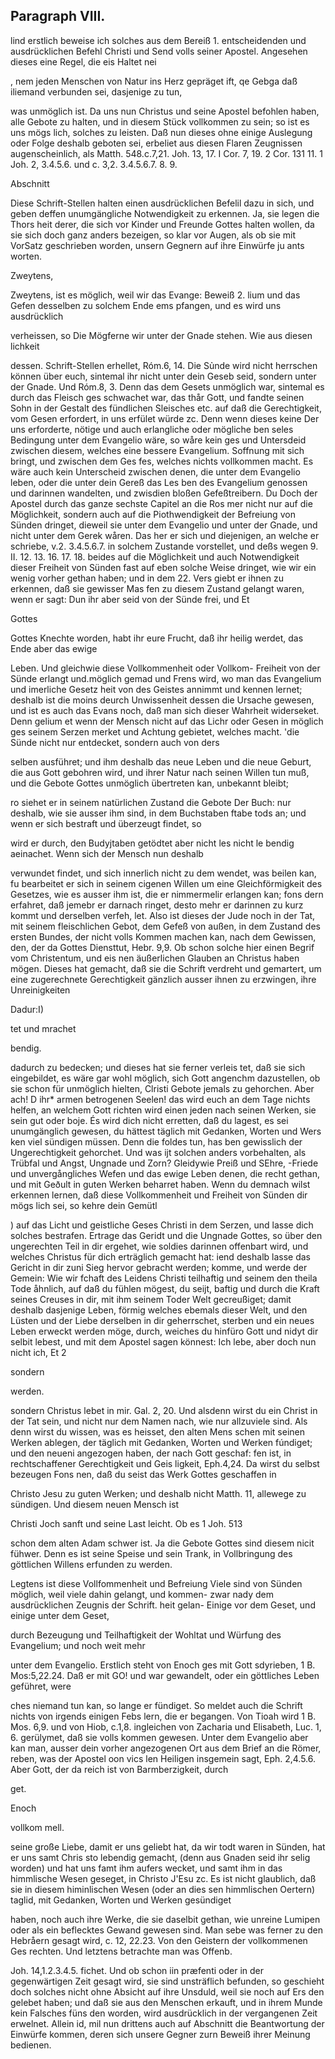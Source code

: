 
 <!-- Seite 352-->

Paragraph VIII.
---------------

lind erstlich beweise ich solches aus dem Bereiß 1. entscheidenden und ausdrücklichen Befehl Christi und Send volls seiner Apostel. Angesehen dieses eine Regel, die eis Haltet nei

, nem jeden Menschen von Natur ins Herz gepräget ift, qe Gebga daß iliemand verbunden sei, dasjenige zu tun,

was unmöglich ist. Da uns nun Christus und seine Apostel befohlen haben, alle Gebote zu halten, und in diesem Stück vollkommen zu sein; so ist es uns mögs lich, solches zu leisten. Daß nun dieses ohne einige Auslegung oder Folge deshalb geboten sei, erbeliet aus diesen Flaren Zeugnissen augenscheinlich, als Matth. 548.c.7,21. Joh. 13, 17. I Cor. 7, 19. 2 Cor. 131 11. 1 Joh. 2, 3.4.5.6. und c. 3,2. 3.4.5.6.7. 8. 9.

Abschnitt



Diese Schrift-Stellen halten einen ausdrücklichen Befelil dazu in sich, und geben deffen unumgängliche Notwendigkeit zu erkennen. Ja, sie legen die Thors heit derer, die sich vor Kinder und Freunde Gottes halten wollen, da sie sich doch ganz anders bezeigen, so klar vor Augen, als ob sie mit VorSatz geschrieben worden, unsern Gegnern auf ihre Einwürfe ju ants worten.

Zweytens,
 <!-- Seite 353-->
Zweytens, ist es möglich, weil wir das Evange: Beweiß 2. lium und das Gefen desselben zu solchem Ende ems pfangen, und es wird uns ausdrücklich

verheissen, so Die Mögferne wir unter der Gnade stehen. Wie aus diesen lichkeit

dessen. Schrift-Stellen erhellet, Róm.6, 14. Die Sủnde wird nicht herrschen können über euch, sintemal ihr nicht unter dein Geseb seid, sondern unter der Gnade. Und Róm.8, 3. Denn das dem Gesets unmöglich war, sintemal es durch das Fleisch ges schwachet war, das thår Gott, und fandte seinen Sohn in der Gestalt des fündlichen Sleisches etc. auf daß die Gerechtigkeit, vom Gesen erfordert, in uns erfület würde zc. Denn wenn dieses keine Der uns erforderte, nötige und auch erlangliche oder mögliche ben seles Bedingung unter dem Evangelio wäre, so wåre kein ges und Untersdeid zwischen diesem, welches eine bessere Evangelium. Soffnung mit sich bringt, und zwischen dem Ges fes, welches nichts vollkommen macht. Es wäre auch kein Unterscheid zwischen denen, die unter dem Evangelio leben, oder die unter dein Gereß das Les ben des Evangelium genossen und darinnen wandelten, und zwisdien bloßen Gefeßtreibern. Du Doch der Apostel durch das ganze sechste Capitel an die Ros mer nicht nur auf die Möglichkeit, sondern auch auf die Piothwendigkeit der Befreiung von Sünden dringet, dieweil sie unter dem Evangelio und unter der Gnade, und nicht unter dem Gerek wåren. Das her er sich und diejenigen, an welche er schriebe, v.2. 3.4.5.6.7. in solchem Zustande vorstellet, und deßs wegen 9. II. 12. 13. 16. 17. 18. beides auf die Möglichkeit und auch Notwendigkeit dieser Freiheit von Sünden fast auf eben solche Weise dringet, wie wir ein wenig vorher gethan haben; und in dem 22. Vers giebt er ihnen zu erkennen, daß sie gewisser Mas fen zu diesem Zustand gelangt waren, wenn er sagt: Dun ihr aber seid von der Sünde frei, und Et

Gottes
 <!-- Seite 354-->
Gottes Knechte worden, habt ihr eure Frucht, daß ihr heilig werdet, das Ende aber das ewige

Leben. Und gleichwie diese Vollkommenheit oder Vollkom- Freiheit von der Sünde erlangt und.möglich gemad und Frens wird, wo man das Evangelium und imerliche Gesetz heit von des Geistes annimmt und kennen lernet; deshalb ist die moins deurch Unwissenheit dessen die Ursache gewesen, und ist es auch das Evans noch, daß man sich dieser Wahrheit widerseket. Denn gelium et wenn der Mensch nicht auf das Lichr oder Gesen in möglich ges seinem Serzen merket und Achtung gebietet, welches macht. 'die Sünde nicht nur entdecket, sondern auch von ders

selben ausführet; und ihm
 deshalb das neue Leben und die neue Geburt, die aus Gott gebohren wird, und ihrer Natur nach seinen Willen tun muß, und die Gebote Gottes unmöglich übertreten kan, unbekannt bleibt;

ro siehet er in seinem natürlichen Zustand die Gebote Der Buch: nur deshalb, wie sie ausser ihm sind, in dem Buchstaben ftabe tods an; und wenn er sich bestraft und überzeugt findet, so

wird er durch, den Budyjtaben getödtet aber nicht les nicht le bendig aeinachet. Wenn sich der Mensch nun deshalb

verwundet findet, und sich innerlich nicht zu dem wendet, was beilen kan, fu bearbeitet er sich in seinem cigenen Willen um eine Gleichförmigkeit des Gesetzes, wie es ausser ihm ist, die er nimmermelir erlangen kan; fons dern erfahret, daß jemebr er darnach ringet, desto mehr er darinnen zu kurz kommt und derselben verfeh, let. Also ist dieses der Jude noch in der Tat, mit seinem fleischlichen Gebot, dem Gefeß von außen, in dem Zustand des ersten Bundes, der nicht volls Kommen machen kan, nach dem Gewissen, den, der da Gottes Diensttut, Hebr. 9,9. Ob schon solche hier einen Begrif vom Christentum, und eis nen äußerlichen Glauben an Christus haben mögen. Dieses hat gemacht, daß sie die Schrift verdreht und gemartert, um eine zugerechnete Gerechtigkeit gänzlich ausser ihnen zu erzwingen, ihre Unreinigkeiten

Dadur:I)

tet und mrachet

bendig.
 <!-- Seite 355-->
dadurch zu bedecken; und dieses hat sie ferner verleis tet, daß sie sich eingebildet, es wäre gar wohl möglich, sich Gott angenchm dazustellen, ob sie schon für unmöglich hielten, Clristi Gebote jemals zu gehorchen. Aber ach! D ihr* armen betrogenen Seelen! das wird euch an dem Tage nichts helfen, an welchem Gott richten wird einen jeden nach seinen Werken, sie sein gut oder boje. És wird dich nicht erretten, daß du lagest, es sei unumgänglich gewesen, du hättest täglich mit Gedanken, Worten und Wers ken viel sündigen müssen. Denn die foldes tun, has ben gewisslich der Ungerechtigkeit gehorchet. Und was ijt solchen anders vorbehalten, als Trübfal und Angst, Ungnade und Zorn? Gleidywie Preiß und SEhre, -Friede und unvergångliches Wefen und das ewige Leben denen, die recht gethan, und mit Geðult in guten Werken beharret haben. Wenn du demnach wilst erkennen lernen, daß diese Vollkommenheit und Freiheit von Sünden dir mögs lich sei, so kehre dein Gemütl

) auf das Licht und geistliche Geses Christi in dem Serzen, und lasse dich solches bestrafen. Ertrage das Geridt und die Ungnade Gottes, so über den ungerechten Teil in dir ergehet, wie soldies darinnen offenbart wird, und welches Christus für dich erträglich gemacht hat: iend deshalb lasse das Gericht in dir zuni Sieg hervor gebracht werden; komme, und werde der Gemein: Wie wir fchaft des Leidens Christi teilhaftig und seinem den theila Tode åhnlich, auf daß du fühlen mögest, du seijt, baftig und durch die Kraft seines Creuses in dir, mit ihm seinem Toder Welt gecreußiget; damit deshalb dasjenige Leben, förmig welches ebemals dieser Welt, und den Lüsten und der Liebe derselben in dir geherrschet, sterben und ein neues Leben erweckt werden möge, durch, weiches du hinfüro Gott und nidyt dir selbit lebest, und mit dem Apostel sagen könnest: Ich lebe, aber doch nun nicht ich, Et 2

sondern

werden.


 <!-- Seite 356-->
sondern Christus lebet in mir. Gal. 2, 20. Und alsdenn wirst du ein Christ in der Tat sein, und nicht nur dem Namen nach, wie nur allzuviele sind. Als denn wirst du wissen, was es heisset, den alten Mens schen mit seinen Werken ablegen, der täglich mit Gedanken, Worten und Werken fúndiget; und den neueni angezogen haben, der nach Gott geschaf: fen ist, in rechtschaffener Gerechtigkeit und Geis ligkeit, Eph.4,24. Da wirst du selbst bezeugen Fons nen, daß du seist das Werk Gottes geschaffen in

Christo Jesu zu guten Werken; und deshalb nicht Matth. 11, allewege zu sündigen. Und diesem neuen Mensch ist

Christi Joch sanft und seine Last leicht. Ob es 1 Joh. 513

schon dem alten Adam schwer ist. Ja die Gebote Gottes sind diesem nicit fühwer. Denn es ist seine Speise und sein Trank, in Vollbringung des göttlichen Willens erfunden zu werden.

Legtens ist diese Vollfommenheit und Befreiung Viele sind von Sünden möglich, weil viele dahin gelangt, und kommen- zwar nady dem ausdrücklichen Zeugnis der Schrift. heit gelan- Einige vor dem Geset, und einige unter dem Geset,

durch Bezeugung und Teilhaftigkeit der Wohltat und Würfung des Evangelium; und noch weit mehr

unter dem Evangelio. Erstlich  steht von Enoch ges mit Gott sdyrieben, 1 B. Mos:5,22.24. Daß er mit GO! und war gewandelt, oder ein göttliches Leben geführet, were

ches niemand tun kan, so lange er fündiget. So meldet auch die Schrift nichts von irgends einigen Febs lern, die er begangen. Von Tioah wird 1 B. Mos. 6,9. und von Hiob, c.1,8. ingleichen von Zacharia und Elisabeth, Luc. 1, 6. gerülymet, daß sie volls kommen gewesen. Unter dem Evangelio aber kan man, ausser dein vorher angezogenen Ort aus dem Brief an die Römer, reben, was der Apostel oon vics len Heiligen insgemein sagt, Eph. 2,4.5.6. Aber Gott, der da reich ist von Barmberzigkeit, durch


get.

Enoch

vollkom mell.
 <!-- Seite 357-->
seine große Liebe, damit er uns geliebt hat, da wir todt waren in Sünden, hat er uns samt Chris sto lebendig gemacht, (denn aus Gnaden seid ihr selig worden) und hat uns famt ihm aufers wecket, und samt ihm in das himmlische Wesen geseget, in Christo J'Esu zc. Es ist nicht glaublich, daß sie in diesem himinlischen Wesen (oder an dies sen himmlischen Oertern) taglid, mit Gedanken, Worten und Werken gesündiget

haben, noch auch ihre Werke, die sie daselbit gethan, wie unreine Lumipen oder als ein beflecktes Gewand gewesen sind. Man sebe was ferner zu den Hebråern gesagt wird, c. 12, 22.23. Von den Geistern der vollkommenen Ges rechten. Und letztens betrachte man was Offenb.

Joh. 14,1.2.3.4.5. fichet. Und ob schon iin præfenti oder in der gegenwärtigen Zeit gesagt wird, sie sind unsträflich befunden, so geschieht doch solches nicht ohne Absicht auf ihre Unsduld, weil sie noch auf Ers den gelebet haben; und daß sie aus den Menschen erkauft, und in ihrem Munde kein Falsches füns den worden, wird ausdrücklich in der vergangenen Zeit erwelnet. Allein id, mil nun drittens auch auf Abschnitt die Beantwortung der Einwürfe kommen, deren sich unsere Gegner zurn Beweiß ihrer Meinung bedienen.
